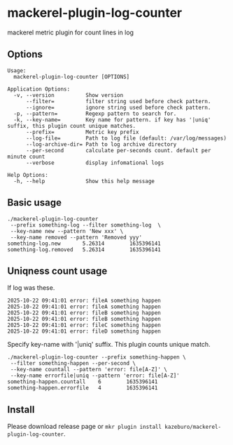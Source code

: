 # mackerel-plugin-log-counter

mackerel metric plugin for count lines in log

## Options

```
Usage:
  mackerel-plugin-log-counter [OPTIONS]

Application Options:
  -v, --version          Show version
      --filter=          filter string used before check pattern.
      --ignore=          ignore string used before check pattern.
  -p, --pattern=         Regexp pattern to search for.
  -k, --key-name=        Key name for pattern. if key has '|uniq' suffix, this plugin count unique matches.
      --prefix=          Metric key prefix
      --log-file=        Path to log file (default: /var/log/messages)
      --log-archive-dir= Path to log archive directory
      --per-second       calculate per-seconds count. default per minute count
      --verbose          display infomational logs

Help Options:
  -h, --help             Show this help message
```

## Basic usage

```
./mackerel-plugin-log-counter 
 --prefix something-log --filter something-log  \
 --key-name new --pattern 'New xxx' \
 --key-name removed --pattern 'Removed yyy'
something-log.new       5.26314        1635396141
something-log.removed   5.26314        1635396141
```

## Uniqness count usage

If log was these.
```
2025-10-22 09:41:01 error: fileA something happen
2025-10-22 09:41:01 error: fileA something happen
2025-10-22 09:41:01 error: fileB something happen
2025-10-22 09:41:01 error: fileB something happen
2025-10-22 09:41:01 error: fileC something happen
2025-10-22 09:41:01 error: fileD something happen
```

Specify key-name with '|uniq' suffix. This plugin counts unique match.

```
./mackerel-plugin-log-counter --prefix something-happen \
 --filter something-happen --per-second \
 --key-name countall --pattern 'error: file[A-Z]' \
 --key-name errorfile|uniq --pattern 'error: file[A-Z]'
something-happen.countall    6        1635396141
something-happen.errorfile   4        1635396141
```

## Install

Please download release page or `mkr plugin install kazeburo/mackerel-plugin-log-counter`.